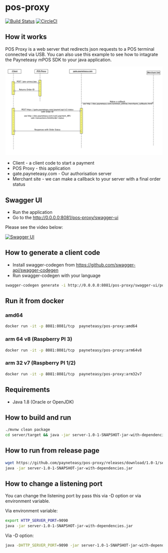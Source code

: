 # pos-proxy

[![Build Status](https://travis-ci.org/payneteasy/pos-proxy.svg?branch=master)](https://travis-ci.org/payneteasy/pos-proxy)
[![CircleCI](https://circleci.com/gh/payneteasy/pos-proxy.svg?style=svg)](https://circleci.com/gh/payneteasy/pos-proxy)

## How it works

POS Proxy is a web server that redirects json requests to a POS terminal connected via USB.
You can also use this example to see how to intagrate the Payneteasy mPOS SDK to your java application.

![Sequence diagram](https://raw.githubusercontent.com/payneteasy/pos-proxy/master/doc/diagram.png)

* Client - a client code to start a payment
* POS Proxy - this application
* gate.payneteasy.com - Our authorisation server
* Merchant site - we can make a callback to your server with a final order status

## Swagger UI

* Run the application
* Go to the http://0.0.0.0:8081/pos-proxy/swagger-ui

Please see the video below:

[![Swagger UI](https://img.youtube.com/vi/_A6wEbFHIOI/0.jpg)](https://youtu.be/_A6wEbFHIOI)

## How to generate a client code

* Install swagger-codegen from https://github.com/swagger-api/swagger-codegen
* Run swagger-codegen with your language

```bash
swagger-codegen generate -i http://0.0.0.0:8081/pos-proxy/swagger-ui/pos-proxy.json -l java
```

## Run it from docker

### amd64

```bash
docker run -it -p 8081:8081/tcp  payneteasy/pos-proxy:amd64
```

### arm 64 v8 (Raspberry PI 3)

```bash
docker run -it -p 8081:8081/tcp  payneteasy/pos-proxy:arm64v8
```

### arm 32 v7 (Raspberry PI 1/2)

```bash
docker run -it -p 8081:8081/tcp  payneteasy/pos-proxy:arm32v7
```

## Requirements

* Java 1.8 (Oracle or OpenJDK)

## How to build and run

```bash
./mvnw clean package
cd server/target && java -jar server-1.0-1-SNAPSHOT-jar-with-dependencies.jar
```

## How to run from release page

```bash
wget https://github.com/payneteasy/pos-proxy/releases/download/1.0-1/server-1.0-1-SNAPSHOT-jar-with-dependencies.jar
java -jar server-1.0-1-SNAPSHOT-jar-with-dependencies.jar
```

## How to change a listening port

You can change the listening port by pass this via -D option or via environment variable.

Via environment variable:
```bash
export HTTP_SERVER_PORT=9090
java -jar server-1.0-1-SNAPSHOT-jar-with-dependencies.jar
```

Via -D option:
```bash
java -DHTTP_SERVER_PORT=9090 -jar server-1.0-1-SNAPSHOT-jar-with-dependencies.jar
```
